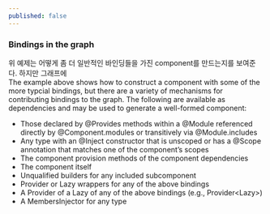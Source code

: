 ```yaml
---
published: false
---
```


### Bindings in the graph

위 예제는 어떻게 좀 더 일반적인 바인딩들을 가진 component를 만드는지를 보여준다. 하지만 그래프에  
The example above shows how to construct a component with some of the more typcial bindings, but there are a variety of mechanisms for contributing bindings to the graph. The following are available as dependencies and may be used to generate a well-formed component:

* Those declared by @Provides methods within a @Module referenced directly by @Component.modules or transitively via @Module.includes
* Any type with an @Inject constructor that is unscoped or has a @Scope annotation that matches one of the component’s scopes
* The component provision methods of the component dependencies
* The component itself
* Unqualified builders for any included subcomponent
* Provider or Lazy wrappers for any of the above bindings
* A Provider of a Lazy of any of the above bindings (e.g., Provider<Lazy<CoffeeMaker>>)
* A MembersInjector for any type
